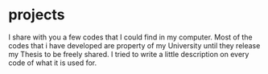 # projects
I share with you a few codes that I could find in my computer. Most of the codes that i have developed are property of my University
until they release my Thesis to be freely shared. I tried to write a little description on every code of what it is used for.
